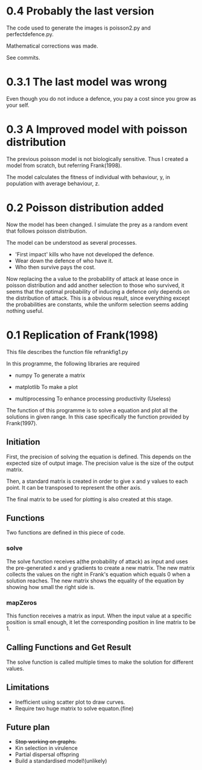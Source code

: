 # 0.4 Probably the last version
The code used to generate the images is poisson2.py and perfectdefence.py.

Mathematical corrections was made.

See commits.

# 0.3.1 The last model was wrong
Even though you do not induce a defence, you pay a cost since you grow as your self.

# 0.3 A Improved model with poisson distribution

The previous poisson model is not biologically sensitive. Thus I created a model from scratch, but referring Frank(1998).

The model calculates the fitness of individual with behaviour, y, in population with average behaviour, z.

# 0.2 Poisson distribution added

Now the model has been changed. I simulate the prey as a random event that follows poisson distribution.

The model can be understood as several processes.
- 'First impact' kills who have not developed the defence.
- Wear down the defence of who have it.
- Who then survive pays the cost.

Now replacing the a value to the probability of attack at lease once in poisson distribution and add another selection to those who survived, it seems that the optimal probability of inducing a defence only depends on the distribution of attack. This is a obvious result, since everything except the probabilities are constants, while the uniform selection seems adding nothing useful.



# 0.1 Replication of Frank(1998)

This file describes the function file refrankfig1.py

In this programme, the following libraries are required
* numpy
  To generate a matrix

* matplotlib
  To make a plot

* multiprocessing
  To enhance processing productivity
  (Useless)

The function of this programme is to solve a equation and plot all the solutions in given range. In this case specifically the function provided by Frank(1997).

## Initiation

First, the precision of solving the equation is defined. This depends on the expected size of output image. The precision value is the size of the output matrix.

Then, a standard matrix is created in order to give x and y values to each point. It can be transposed to represent the other axis.

The final matrix to be used for plotting is also created at this stage.

## Functions

Two functions are defined in this piece of code.

### solve

The solve function receives a(the probability of attack) as input and uses the pre-generated x and y gradients to create a new matrix. The new matrix collects the values on the right in Frank's equation which equals 0 when a solution reaches. The new matrix shows the equality of the equation by showing how small the right side is.

### mapZeros

This function receives a matrix as input.
When the input value at a specific position is small enough, it let the corresponding position in line matrix to be 1.

## Calling Functions and Get Result
The solve function is called multiple times to make the solution for different values.

## Limitations
* Inefficient using scatter plot to draw curves.
* Require two huge matrix to solve equaton.(fine)

## Future plan
* ~~Stop working on graphs.~~
* Kin selection in virulence
* Partial dispersal offspring
* Build a standardised model!(unlikely)
